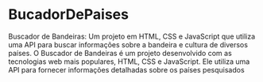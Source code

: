 # BucadorDePaises
 Buscador de Bandeiras: Um projeto em HTML, CSS e JavaScript que utiliza uma API para buscar informações sobre a bandeira e cultura de diversos países.  O Buscador de Bandeiras é um projeto desenvolvido com as tecnologias web mais populares, HTML, CSS e JavaScript. Ele utiliza uma API para fornecer informações detalhadas sobre os países pesquisados
